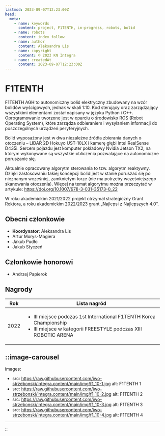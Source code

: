 ```yaml
---
lastmod: 2023-09-07T12:23:00Z
head:
  meta:
    - name: keywords
      content: project, F1TENTH, in-progress, robots, bolid
    - name: robots
      content: index follow
    - name: author
      content: Aleksandra Lis
    - name: copyright
      content: © 2023 KN Integra
    - name: createdAt
      content: 2023-09-07T12:23:00Z
---
```


# F1TENTH

F1TENTH AGH to autonomiczny bolid elektryczny zbudowany na wzór bolidów wyścigowych, jednak w skali 1:10. Kod sterujący oraz zarządzający wszystkimi elementami został napisany w języku Python i C++. Oprogramowanie tworzone jest w oparciu o środowisko ROS (Robot Operating System), które zarządza odbieraniem i wysyłaniem informacji do poszczególnych urządzeń peryferyjnych.  

Bolid wyposażony jest w dwa niezależne źródła zbierania danych o otoczeniu – LIDAR 2D Hokuyo UST-10LX i kamerę głębi Intel RealSense D435i. Sercem pojazdu jest komputer pokładowy Nvidia Jetson TX2, na którym wykonywane są wszystkie obliczenia pozwalające na autonomiczne poruszanie się.

Aktualnie opracowany algorytm sterowania to tzw. algorytm reaktywny. Dzięki zastosowaniu takiej koncepcji bolid jest w stanie poruszać się po nieznanym wcześniej, zamkniętym torze (nie ma potrzeby wcześniejszego skanowania otoczenia). Więcej na temat algorytmu można przeczytać w artykule: https://doi.org/10.1007/978-3-031-35173-0_22
    
W roku akademickim 2021/2022 projekt otrzymał strategiczny Grant Rektora, a roku akademickim 2022/2023 grant „Najlepsi z Najlepszych 4.0”.

## Obecni członkowie

- **Koordynator**: Aleksandra Lis
- Artur Morys-Magiera
- Jakub Pudło
- Jakub Styczeń

## Członkowie honorowi

- Andrzej Papierok


## Nagrody
| Rok  | Lista nagród   |
| -----| -------------- |
| 2022 |<ul> <li> III miejsce podczas 1st International F1TENTH Korea Championship </li><li> III miejsce w kategorii FREESTYLE podczas XIII ROBOTIC ARENA</ul>|


<!-- markdownlint-disable MD003 MD007 -->
::image-carousel
---

images:

- src: https://raw.githubusercontent.com/iwo-strzebonski/integra.content/main/img/f1_10-1.jpg
  alt: F1TENTH 1
- src: https://raw.githubusercontent.com/iwo-strzebonski/integra.content/main/img/f1_10-2.jpg
  alt: F1TENTH 2
- src: https://raw.githubusercontent.com/iwo-strzebonski/integra.content/main/img/f1_10-3.jpg
  alt: F1TENTH 3
- src: https://raw.githubusercontent.com/iwo-strzebonski/integra.content/main/img/f1_10-4.jpg
  alt: F1TENTH 4

---
::
<!-- markdownlint-enable MD003 MD007 -->
